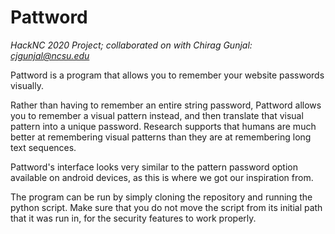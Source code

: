 # Pattword

*HackNC 2020 Project; collaborated on with Chirag Gunjal: cjgunjal@ncsu.edu*

Pattword is a program that allows you to remember your website passwords visually.

Rather than having to remember an entire string password, Pattword allows you to remember a visual pattern instead, and then translate that visual pattern into a unique password.
Research supports that humans are much better at remembering visual patterns than they are at remembering long text sequences.

Pattword's interface looks very similar to the pattern password option available on android devices, as this is where we got our inspiration from.

The program can be run by simply cloning the repository and running the python script. Make sure that you do not move the script from its initial path that it was run in, for the security features to work properly.
